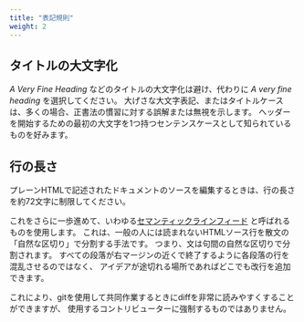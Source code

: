 ```yaml
---
title: "表記規則"
weight: 2
---
```



## タイトルの大文字化

_A Very Fine Heading_ などのタイトルの大文字化は避け、代わりに _A very fine heading_ を選択してください。
大げさな大文字表記、またはタイトルケースは、多くの場合、正書法の慣習に対する誤解または無視を示します。
ヘッダーを開始するための最初の大文字を1つ持つセンテンスケースとして知られているものを好みます。

## 行の長さ

プレーンHTMLで記述されたドキュメントのソースを編集するときは、行の長さを約72文字に制限してください。

これをさらに一歩進めて、いわゆる[セマンティックラインフィード](//rhodesmill.org/brandon/2012/one-sentence-per-line)
と呼ばれるものを使用します。
これは、一般の人には読まれないHTMLソース行を散文の「自然な区切り」で分割する手法です。
つまり、文は句間の自然な区切りで分割されます。
すべての段落が右マージンの近くで終了するように各段落の行を混乱させるのではなく、
アイデアが途切れる場所であればどこでも改行を追加できます。

これにより、gitを使用して共同作業するときにdiffを非常に読みやすくすることができますが、
使用するコントリビューターに強制するものではありません。
